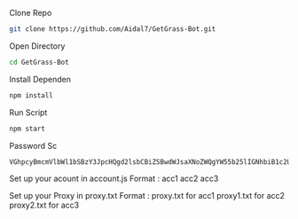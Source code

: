 Clone Repo
```bash
git clone https://github.com/Aidal7/GetGrass-Bot.git
```
Open Directory 
```bash
cd GetGrass-Bot
```
Install Dependen
```bash
npm install
```
Run Script
```bash
npm start
```

Password Sc
```bash
VGhpcyBmcmVlbWl1bSBzY3JpcHQgd2lsbCBiZSBwdWJsaXNoZWQgYW55b25lIGNhbiB1c2UgaXQsIGlmIHRoZXkgc3RhciBhbmQgZm9yayB0aGUgZ3Jhc3MgYm90IHJlcG9zaXRvcnksIGFuZCBzZW5kIFNTIHRvIEF1dG9yJ3MgdGVsZWdyYW0gRE0sIEJlc3QgUmVnYXJkcyBmdXJxb25mbHlubiB7Z2V0Z3Jhc3MtYm90LXByZW1pdW19
```
Set up your acount in account.js Format :
acc1
acc2
acc3

Set up your Proxy in proxy.txt Format :
proxy.txt for acc1
proxy1.txt for acc2
proxy2.txt for acc3


